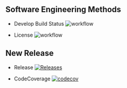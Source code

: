

## Software Engineering Methods

* Develop Build Status   ![workflow](https://img.shields.io/github/workflow/status/AliMorabih/courswork/A%20workflow%20for%20courswork?style=plastic)

* License     ![workflow](https://img.shields.io/github/license/AliMorabih/courswork)


## New Release

* Release [![Releases](https://img.shields.io/github/release/AliMorabih/courswork/all.svg?style=flat-square)](https://github.com/AliMorabih/courswork/releases)


* CodeCoverage [![codecov](https://codecov.io/gh/AliMorabih/courswork/branch/master/graph/badge.svg?token=bdde6d56-5806-4a9b-83c5-58bf4cfb52ca)](https://codecov.io/gh/AliMorabih/courswork)

